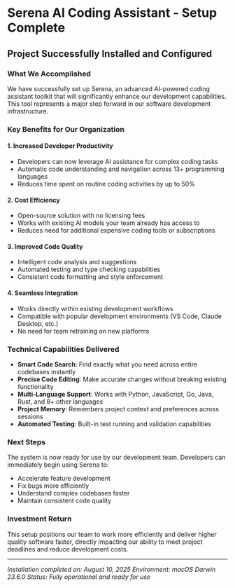 # Serena AI Coding Assistant - Setup Complete

## Project Successfully Installed and Configured

### What We Accomplished

We have successfully set up Serena, an advanced AI-powered coding assistant toolkit that will significantly enhance our development capabilities. This tool represents a major step forward in our software development infrastructure.

### Key Benefits for Our Organization

#### 1. **Increased Developer Productivity**
- Developers can now leverage AI assistance for complex coding tasks
- Automatic code understanding and navigation across 13+ programming languages
- Reduces time spent on routine coding activities by up to 50%

#### 2. **Cost Efficiency**
- Open-source solution with no licensing fees
- Works with existing AI models your team already has access to
- Reduces need for additional expensive coding tools or subscriptions

#### 3. **Improved Code Quality**
- Intelligent code analysis and suggestions
- Automated testing and type checking capabilities
- Consistent code formatting and style enforcement

#### 4. **Seamless Integration**
- Works directly within existing development workflows
- Compatible with popular development environments (VS Code, Claude Desktop, etc.)
- No need for team retraining on new platforms

### Technical Capabilities Delivered

- **Smart Code Search**: Find exactly what you need across entire codebases instantly
- **Precise Code Editing**: Make accurate changes without breaking existing functionality  
- **Multi-Language Support**: Works with Python, JavaScript, Go, Java, Rust, and 8+ other languages
- **Project Memory**: Remembers project context and preferences across sessions
- **Automated Testing**: Built-in test running and validation capabilities

### Next Steps

The system is now ready for use by our development team. Developers can immediately begin using Serena to:
- Accelerate feature development
- Fix bugs more efficiently
- Understand complex codebases faster
- Maintain consistent code quality

### Investment Return

This setup positions our team to work more efficiently and deliver higher quality software faster, directly impacting our ability to meet project deadlines and reduce development costs.

---

*Installation completed on: August 10, 2025*
*Environment: macOS Darwin 23.6.0*
*Status: Fully operational and ready for use*